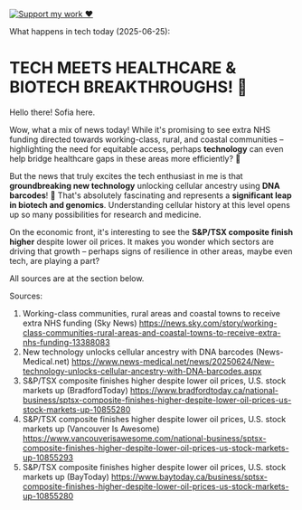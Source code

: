[![Support my work ❤️](https://img.shields.io/badge/Support%20my%20work%20❤️-orange?style=for-the-badge&logo=patreon&logoColor=white)](https://www.patreon.com/c/orobocigano)

What happens in tech today (2025-06-25):

# TECH MEETS HEALTHCARE & BIOTECH BREAKTHROUGHS! 🧬

Hello there! Sofia here.

Wow, what a mix of news today! While it's promising to see extra NHS funding directed towards working-class, rural, and coastal communities – highlighting the need for equitable access, perhaps **technology** can even help bridge healthcare gaps in these areas more efficiently? 🤔

But the news that truly excites the tech enthusiast in me is that **groundbreaking new technology** unlocking cellular ancestry using **DNA barcodes**! 🧬 That's absolutely fascinating and represents a **significant leap in biotech and genomics**. Understanding cellular history at this level opens up so many possibilities for research and medicine.

On the economic front, it's interesting to see the **S&P/TSX composite finish higher** despite lower oil prices. It makes you wonder which sectors are driving that growth – perhaps signs of resilience in other areas, maybe even tech, are playing a part?

All sources are at the section below.

Sources:
1. Working-class communities, rural areas and coastal towns to receive extra NHS funding (Sky News)
   https://news.sky.com/story/working-class-communities-rural-areas-and-coastal-towns-to-receive-extra-nhs-funding-13388083
2. New technology unlocks cellular ancestry with DNA barcodes (News-Medical.net)
   https://www.news-medical.net/news/20250624/New-technology-unlocks-cellular-ancestry-with-DNA-barcodes.aspx
3. S&P/TSX composite finishes higher despite lower oil prices, U.S. stock markets up (BradfordToday)
   https://www.bradfordtoday.ca/national-business/sptsx-composite-finishes-higher-despite-lower-oil-prices-us-stock-markets-up-10855280
4. S&P/TSX composite finishes higher despite lower oil prices, U.S. stock markets up (Vancouver Is Awesome)
   https://www.vancouverisawesome.com/national-business/sptsx-composite-finishes-higher-despite-lower-oil-prices-us-stock-markets-up-10855293
5. S&P/TSX composite finishes higher despite lower oil prices, U.S. stock markets up (BayToday)
   https://www.baytoday.ca/business/sptsx-composite-finishes-higher-despite-lower-oil-prices-us-stock-markets-up-10855280